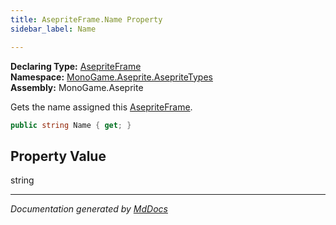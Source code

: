 ```yaml
---
title: AsepriteFrame.Name Property
sidebar_label: Name

---
```


**Declaring Type:** [AsepriteFrame](../)  
**Namespace:** [MonoGame.Aseprite.AsepriteTypes](../../)  
**Assembly:** MonoGame.Aseprite

Gets the name assigned this [AsepriteFrame](../).

```csharp
public string Name { get; }
```

## Property Value

string

___

*Documentation generated by [MdDocs](https://github.com/ap0llo/mddocs)*
